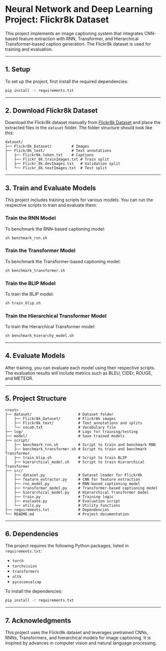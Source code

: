 # Neural Network and Deep Learning Project: Flickr8k Dataset

This project implements an image captioning system that integrates CNN-based feature extraction with RNN, Transformer, and Hierarchical Transformer-based caption generation. The Flickr8k dataset is used for training and evaluation.

---

## 1. Setup

To set up the project, first install the required dependencies:

```bash
pip install -r requirements.txt
```

---

## 2. Download Flickr8k Dataset

Download the Flickr8k dataset manually from [Flickr8k Dataset](https://forms.illinois.edu/sec/1713398) and place the extracted files in the `dataset` folder. The folder structure should look like this:

```
dataset/
├── Flickr8k_Dataset/         # Images
├── Flickr8k_text/            # Text annotations
│   ├── Flickr8k.token.txt    # Captions
│   ├── Flickr_8k.trainImages.txt # Train split
│   ├── Flickr_8k.devImages.txt   # Validation split
│   └── Flickr_8k.testImages.txt  # Test split
```

---

## 3. Train and Evaluate Models

This project includes training scripts for various models. You can run the respective scripts to train and evaluate them:

### Train the RNN Model

To benchmark the RNN-based captioning model:

```bash
sh benchmark_rnn.sh
```

### Train the Transformer Model

To benchmark the Transformer-based captioning model:

```bash
sh benchmark_transformer.sh
```

### Train the BLIP Model

To train the BLIP model:

```bash
sh train_blip.sh
```

### Train the Hierarchical Transformer Model

To train the Hierarchical Transformer model:

```bash
sh benchmark_hierarchy_model.sh

```

---

## 4. Evaluate Models

After training, you can evaluate each model using their respective scripts. The evaluation results will include metrics such as BLEU, CIDEr, ROUGE, and METEOR.

---

## 5. Project Structure

```
<root>
├── dataset/                     # Dataset folder
│   ├── Flickr8k_Dataset/        # Flickr8k images
│   ├── Flickr8k_text/           # Text annotations and splits
│   └── vocab.txt                # Vocabulary file
├── log/                         # Logs for training/testing
├── model/                       # Save trained models
├── script/
│   ├── benchmark_rnn.sh         # Script to train and benchmark RNN
│   ├── benchmark_transformer.sh # Script to train and benchmark Transformer
│   ├── train_blip.sh            # Script to train BLIP
│   ├── hierarchical_model.sh    # Script to train Hierarchical Transformer
├── src/
│   ├── dataset.py               # Dataset loader for Flickr8k
│   ├── feature_extractor.py     # CNN for feature extraction
│   ├── rnn_model.py             # RNN-based captioning model
│   ├── transformer_model.py     # Transformer-based captioning model
│   ├── hierarchical_model.py    # Hierarchical Transformer model
│   ├── train.py                 # Training logic
│   ├── evaluate.py              # Evaluation script
│   └── utils.py                 # Utility functions
├── requirements.txt             # Dependencies
└── README.md                    # Project documentation
```

---

## 6. Dependencies

The project requires the following Python packages, listed in `requirements.txt`:

- `torch`
- `torchvision`
- `transformers`
- `nltk`
- `pycocoevalcap`

To install the dependencies:

```bash
pip install -r requirements.txt
```

---

## 7. Acknowledgments

This project uses the Flickr8k dataset and leverages pretrained CNNs, RNNs, Transformers, and hierarchical models for image captioning. It is inspired by advances in computer vision and natural language processing.
```